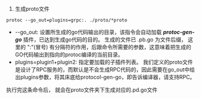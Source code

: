 1. 生成proto文件
```
protoc --go_out=plugins=grpc:. ./proto/*proto
```
- --go_out: 设置所生成的go代码输出的目录，该指令会自动加载 ***protoc-gen-go*** 插件，已达到生成go代码的目的。 生成的文件已 .pb.go 为文件后缀， 这里的 ":"(冒号) 有分隔符的作用，后跟命令所需要的参数，这意味着把生成的GO代码输出到指向的protoc编译的当前目录。
- plugins=plugin1+plugin2: 指定要加载的子插件列表。 我们定义的proto文件是设计了RPC服务的，而默认是不会生成RPC代码的，因此需要在go_out中给出plugins参数，将其床底给protocol-gen-go，即告诉编译器，请支持RPC。

执行完这条命令后， 就会在proto文件夹下生成对应的.pd.go文件